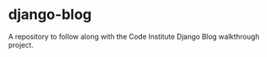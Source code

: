# django-blog
A repository to follow along with the Code Institute Django Blog walkthrough project.

